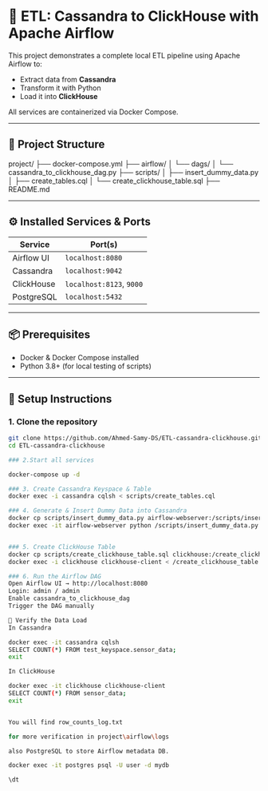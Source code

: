 # 🚀 ETL: Cassandra to ClickHouse with Apache Airflow

This project demonstrates a complete local ETL pipeline using Apache Airflow to:
- Extract data from **Cassandra**
- Transform it with Python
- Load it into **ClickHouse**

All services are containerized via Docker Compose.

---

## 📁 Project Structure

project/
├── docker-compose.yml
├── airflow/
│ └── dags/
│ └── cassandra_to_clickhouse_dag.py
├── scripts/
│ ├── insert_dummy_data.py
│ ├── create_tables.cql
│ └── create_clickhouse_table.sql
├── README.md


---

## ⚙️ Installed Services & Ports

| Service      | Port(s)                  |
|--------------|--------------------------|
| Airflow UI   | `localhost:8080`         |
| Cassandra    | `localhost:9042`         |
| ClickHouse   | `localhost:8123`, `9000` |
| PostgreSQL   | `localhost:5432`         |

---

## 📦 Prerequisites

- Docker & Docker Compose installed
- Python 3.8+ (for local testing of scripts)

---

## 🚀 Setup Instructions

### 1. Clone the repository

```bash
git clone https://github.com/Ahmed-Samy-DS/ETL-cassandra-clickhouse.git
cd ETL-cassandra-clickhouse

### 2.Start all services

docker-compose up -d

### 3. Create Cassandra Keyspace & Table
docker exec -i cassandra cqlsh < scripts/create_tables.cql

### 4. Generate & Insert Dummy Data into Cassandra
docker cp scripts/insert_dummy_data.py airflow-webserver:/scripts/insert_dummy_data.py
docker exec -it airflow-webserver python /scripts/insert_dummy_data.py


### 5. Create ClickHouse Table
docker cp scripts/create_clickhouse_table.sql clickhouse:/create_clickhouse_table.sql
docker exec -i clickhouse clickhouse-client < /create_clickhouse_table.sql

### 6. Run the Airflow DAG
Open Airflow UI → http://localhost:8080
Login: admin / admin
Enable cassandra_to_clickhouse_dag
Trigger the DAG manually

🧪 Verify the Data Load
In Cassandra

docker exec -it cassandra cqlsh
SELECT COUNT(*) FROM test_keyspace.sensor_data;
exit

In ClickHouse

docker exec -it clickhouse clickhouse-client
SELECT COUNT(*) FROM sensor_data;
exit


You will find row_counts_log.txt 

for more verification in project\airflow\logs

also PostgreSQL to store Airflow metadata DB.

docker exec -it postgres psql -U user -d mydb

\dt










